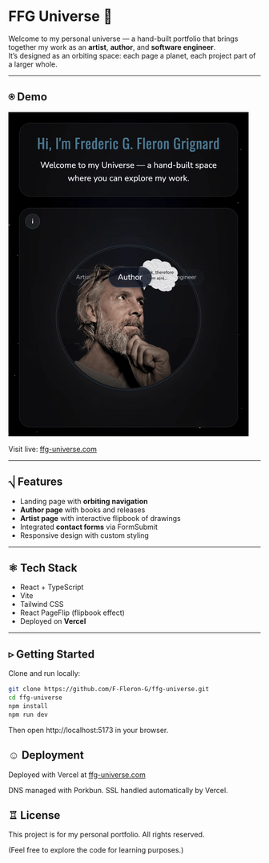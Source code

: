 # FFG Universe 🌌

Welcome to my personal universe — a hand-built portfolio that brings together my work as an **artist**, **author**, and **software engineer**.  
It’s designed as an orbiting space: each page a planet, each project part of a larger whole.

---

## ⍟ Demo
![FFG Universe Demo](./public/demo.gif)

Visit live: [ffg-universe.com](https://ffg-universe.com)  

---

## ⎷ Features
- Landing page with **orbiting navigation**
- **Author page** with books and releases
- **Artist page** with interactive flipbook of drawings
- Integrated **contact forms** via FormSubmit
- Responsive design with custom styling

---

## ⚛︎ Tech Stack
- React + TypeScript
- Vite
- Tailwind CSS
- React PageFlip (flipbook effect)
- Deployed on **Vercel**

---

## ▹ Getting Started

Clone and run locally:

```bash
git clone https://github.com/F-Fleron-G/ffg-universe.git
cd ffg-universe
npm install
npm run dev
```

Then open http://localhost:5173
 in your browser.

## ☺︎ Deployment

Deployed with Vercel at [ffg-universe.com](https://ffg-universe.com)

DNS managed with Porkbun. SSL handled automatically by Vercel.

## ♖ License

This project is for my personal portfolio. All rights reserved.

(Feel free to explore the code for learning purposes.)